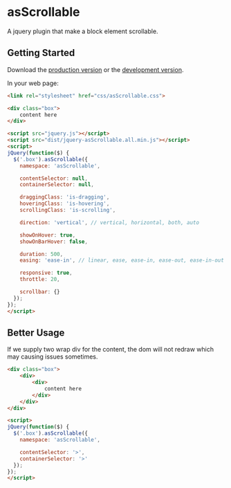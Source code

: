 # asScrollable

A jquery plugin that make a block element scrollable.

## Getting Started
Download the [production version][min] or the [development version][max].

[min]: https://raw.github.com/amazingSurge/jquery-asScrollable/master/dist/jquery.asScrollable.all.min.js
[max]: https://raw.github.com/amazingSurge/jquery-asScrollable/master/dist/jquery.asScrollable.all.js

In your web page:

```html
<link rel="stylesheet" href="css/asScrollable.css">

<div class="box">
	content here
</div>

<script src="jquery.js"></script>
<script src="dist/jquery-asScrollable.all.min.js"></script>
<script>
jQuery(function($) {
  $('.box').asScrollable({
    namespace: 'asScrollable',

    contentSelector: null,
    containerSelector: null,

    draggingClass: 'is-dragging',
    hoveringClass: 'is-hovering',
    scrollingClass: 'is-scrolling',

    direction: 'vertical', // vertical, horizontal, both, auto

    showOnHover: true,
    showOnBarHover: false,

    duration: 500,
    easing: 'ease-in', // linear, ease, ease-in, ease-out, ease-in-out

    responsive: true,
    throttle: 20,

    scrollbar: {}
  });
});
</script>
```

## Better Usage
If we supply two wrap div for the content, the dom will not redraw which may causing issues sometimes.

```html
<div class="box">
    <div>
        <div>
            content here
        </div>
    </div>
</div>

<script>
jQuery(function($) {
  $('.box').asScrollable({
    namespace: 'asScrollable',

    contentSelector: '>',
    containerSelector: '>'
  });
});
</script>
```
